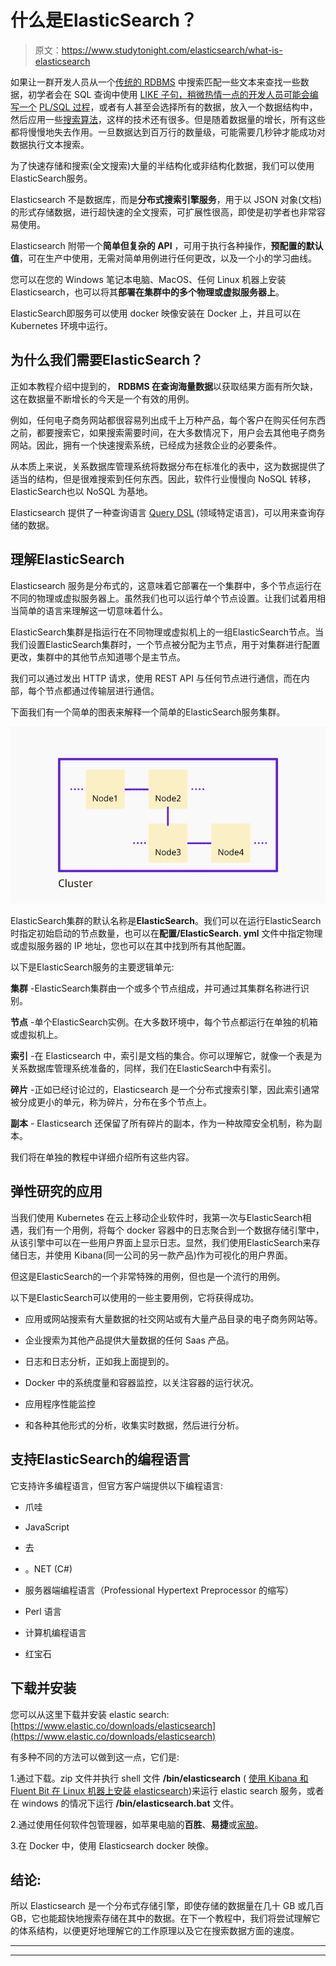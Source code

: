 # 什么是ElasticSearch？

> 原文：<https://www.studytonight.com/elasticsearch/what-is-elasticsearch>

如果让一群开发人员从一个[传统的 RDBMS](https://www.studytonight.com/dbms/rdbms-concept.php) 中搜索匹配一些文本来查找一些数据，初学者会在 SQL 查询中使用 [LIKE 子句，稍微热情一点的开发人员可能会编写一个](https://www.studytonight.com/dbms/like-clause.php) [PL/SQL 过程](https://www.studytonight.com/plsql/plsql-procedure-and-function)，或者有人甚至会选择所有的数据，放入一个数据结构中，然后应用一些[搜索算法](https://www.studytonight.com/data-structures/binary-search-algorithm)，这样的技术还有很多。但是随着数据量的增长，所有这些都将慢慢地失去作用。一旦数据达到百万行的数量级，可能需要几秒钟才能成功对数据执行文本搜索。

为了快速存储和搜索(全文搜索)大量的半结构化或非结构化数据，我们可以使用ElasticSearch服务。

Elasticsearch 不是数据库，而是**分布式搜索引擎服务**，用于以 JSON 对象(文档)的形式存储数据，进行超快速的全文搜索，可扩展性很高，即使是初学者也非常容易使用。

Elasticsearch 附带一个**简单但复杂的 API** ，可用于执行各种操作，**预配置的默认值**，可在生产中使用，无需对简单用例进行任何更改，以及一个小的学习曲线。

您可以在您的 Windows 笔记本电脑、MacOS、任何 Linux 机器上安装 Elasticsearch，也可以将其**部署在集群中的多个物理或虚拟服务器上**。

ElasticSearch即服务可以使用 docker 映像安装在 Docker 上，并且可以在 Kubernetes 环境中运行。

## 为什么我们需要ElasticSearch？

正如本教程介绍中提到的， **RDBMS 在查询海量数据**以获取结果方面有所欠缺，这在数据量不断增长的今天是一个有效的用例。

例如，任何电子商务网站都很容易列出成千上万种产品，每个客户在购买任何东西之前，都要搜索它，如果搜索需要时间，在大多数情况下，用户会去其他电子商务网站。因此，拥有一个快速搜索系统，已经成为拯救企业的必要条件。

从本质上来说，关系数据库管理系统将数据分布在标准化的表中，这为数据提供了适当的结构，但是很难搜索到任何东西。因此，软件行业慢慢向 NoSQL 转移，ElasticSearch也以 NoSQL 为基地。

Elasticsearch 提供了一种查询语言 [Query DSL](https://www.elastic.co/guide/en/elasticsearch/reference/current/query-dsl.html#query-dsl) (领域特定语言)，可以用来查询存储的数据。

## 理解ElasticSearch

Elasticsearch 服务是分布式的，这意味着它部署在一个集群中，多个节点运行在不同的物理或虚拟服务器上。虽然我们也可以运行单个节点设置。让我们试着用相当简单的语言来理解这一切意味着什么。

ElasticSearch集群是指运行在不同物理或虚拟机上的一组ElasticSearch节点。当我们设置ElasticSearch集群时，一个节点被分配为主节点，用于对集群进行配置更改，集群中的其他节点知道哪个是主节点。

我们可以通过发出 HTTP 请求，使用 REST API 与任何节点进行通信，而在内部，每个节点都通过传输层进行通信。

下面我们有一个简单的图表来解释一个简单的ElasticSearch服务集群。

![Elasticsearch cluster and nodes](img/5d78365f1dfb81beb809f5bf8b975ff9.png)

ElasticSearch集群的默认名称是**ElasticSearch**。我们可以在运行ElasticSearch时指定初始启动的节点数量，也可以在**配置/ElasticSearch. yml** 文件中指定物理或虚拟服务器的 IP 地址，您也可以在其中找到所有其他配置。

以下是ElasticSearch服务的主要逻辑单元:

**集群** -ElasticSearch集群由一个或多个节点组成，并可通过其集群名称进行识别。

**节点** -单个ElasticSearch实例。在大多数环境中，每个节点都运行在单独的机箱或虚拟机上。

**索引** -在 Elasticsearch 中，索引是文档的集合。你可以理解它，就像一个表是为关系数据库管理系统准备的，同样，我们在ElasticSearch中有索引。

**碎片** -正如已经讨论过的，Elasticsearch 是一个分布式搜索引擎，因此索引通常被分成更小的单元，称为碎片，分布在多个节点上。

**副本** - Elasticsearch 还保留了所有碎片的副本，作为一种故障安全机制，称为副本。

我们将在单独的教程中详细介绍所有这些内容。

## 弹性研究的应用

当我们使用 Kubernetes 在云上移动企业软件时，我第一次与ElasticSearch相遇，我们有一个用例，将每个 docker 容器中的日志聚合到一个数据存储引擎中，从该引擎中可以在一些用户界面上显示日志。显然，我们使用ElasticSearch来存储日志，并使用 Kibana(同一公司的另一款产品)作为可视化的用户界面。

但这是ElasticSearch的一个非常特殊的用例，但也是一个流行的用例。

以下是ElasticSearch可以使用的一些主要用例，它将获得成功。

*   应用或网站搜索有大量数据的社交网站或有大量产品目录的电子商务网站等。

*   企业搜索为其他产品提供大量数据的任何 Saas 产品。

*   日志和日志分析，正如我上面提到的。

*   Docker 中的系统度量和容器监控，以关注容器的运行状况。

*   应用程序性能监控

*   和各种其他形式的分析，收集实时数据，然后进行分析。

## 支持ElasticSearch的编程语言

它支持许多编程语言，但官方客户端提供以下编程语言:

*   爪哇

*   JavaScript

*   去

*   。NET (C#)

*   服务器端编程语言（Professional Hypertext Preprocessor 的缩写）

*   Perl 语言

*   计算机编程语言

*   红宝石

## 下载并安装

您可以从这里下载并安装 elastic search:[https://www.elastic.co/downloads/elasticsearch](https://www.elastic.co/downloads/elasticsearch)

有多种不同的方法可以做到这一点，它们是:

1.通过下载。zip 文件并执行 shell 文件 **/bin/elasticsearch** ( [使用 Kibana 和 Fluent Bit 在 Linux 机器上安装 elasticsearch](https://www.studytonight.com/post/setup-fluent-bit-with-elasticsearch-and-kibana-efk-for-log-management-on-linux-machine-non-kubernetes))来运行 elastic search 服务，或者在 windows 的情况下运行 **/bin/elasticsearch.bat** 文件。

2.通过使用任何软件包管理器，如苹果电脑的**百胜**、**易捷**或[家酿](https://www.studytonight.com/post/what-is-homebrew-and-how-to-install-it-on-mac-osx)。

3.在 Docker 中，使用 Elasticsearch docker 映像。

## 结论:

所以 Elasticsearch 是一个分布式存储引擎，即使存储的数据量在几十 GB 或几百 GB，它也能超快地搜索存储在其中的数据。在下一个教程中，我们将尝试理解它的体系结构，以便更好地理解它的工作原理以及它在搜索数据方面的速度。

* * *

* * *